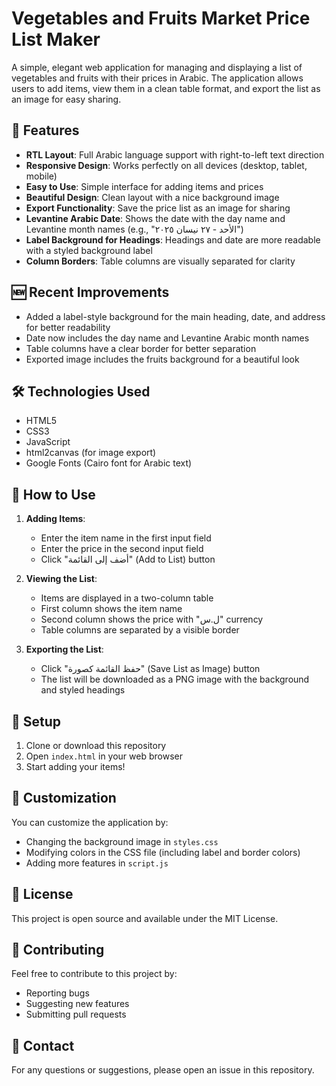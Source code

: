 # Vegetables and Fruits Market Price List Maker

A simple, elegant web application for managing and displaying a list of vegetables and fruits with their prices in Arabic. The application allows users to add items, view them in a clean table format, and export the list as an image for easy sharing.

## 🌟 Features

- **RTL Layout**: Full Arabic language support with right-to-left text direction
- **Responsive Design**: Works perfectly on all devices (desktop, tablet, mobile)
- **Easy to Use**: Simple interface for adding items and prices
- **Beautiful Design**: Clean layout with a nice background image
- **Export Functionality**: Save the price list as an image for sharing
- **Levantine Arabic Date**: Shows the date with the day name and Levantine month names (e.g., "الأحد - ٢٧ نيسان ٢٠٢٥")
- **Label Background for Headings**: Headings and date are more readable with a styled background label
- **Column Borders**: Table columns are visually separated for clarity

## 🆕 Recent Improvements

- Added a label-style background for the main heading, date, and address for better readability
- Date now includes the day name and Levantine Arabic month names
- Table columns have a clear border for better separation
- Exported image includes the fruits background for a beautiful look

## 🛠️ Technologies Used

- HTML5
- CSS3
- JavaScript
- html2canvas (for image export)
- Google Fonts (Cairo font for Arabic text)

## 📱 How to Use

1. **Adding Items**:

   - Enter the item name in the first input field
   - Enter the price in the second input field
   - Click "أضف إلى القائمة" (Add to List) button

2. **Viewing the List**:

   - Items are displayed in a two-column table
   - First column shows the item name
   - Second column shows the price with "ل.س" currency
   - Table columns are separated by a visible border

3. **Exporting the List**:
   - Click "حفظ القائمة كصورة" (Save List as Image) button
   - The list will be downloaded as a PNG image with the background and styled headings

## 🚀 Setup

1. Clone or download this repository
2. Open `index.html` in your web browser
3. Start adding your items!

## 🎨 Customization

You can customize the application by:

- Changing the background image in `styles.css`
- Modifying colors in the CSS file (including label and border colors)
- Adding more features in `script.js`

## 📝 License

This project is open source and available under the MIT License.

## 🤝 Contributing

Feel free to contribute to this project by:

- Reporting bugs
- Suggesting new features
- Submitting pull requests

## 📧 Contact

For any questions or suggestions, please open an issue in this repository.
